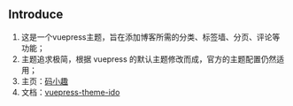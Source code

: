 ## Introduce
1. 这是一个vuepress主题，旨在添加博客所需的分类、标签墙、分页、评论等功能；
2. 主题追求极简，根据 vuepress 的默认主题修改而成，官方的主题配置仍然适用；
3. 主页：[码小趣](https://www.maxiaoqu.com) 
4. 文档：[vuepress-theme-ido](https://ido-design.maxiaoqu.com/vuepress-theme-ido)